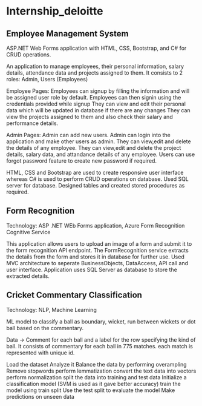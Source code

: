 # Internship_deloitte

## Employee Management System

ASP.NET Web Forms application with HTML, CSS, Bootstrap, and C# for CRUD operations.

An application to manage employees, their personal information, salary details, attendance data and projects assigned to them.
It consists to 2 roles: Admin, Users (Employees)

Employee Pages:
Employees can signup by filling the information and will be assigned user role by default.
Employees can then signin using the credentials provided while signup
They can view and edit their personal data which will be updated in database if there are any changes
They can view the projects assigned to them and also check their salary and performance details.

Admin Pages:
Admin can add new users. Admin can login into the application and make other users as admin.
They can view,edit and delete the details of any employee.
They can view,edit and delete the project details, salary data, and attandance details of any employee.
Users can use forgot password feature to create new password if required.

HTML, CSS and Bootstrap are used to create responsive user interface whereas C# is used to perform CRUD operations on database.
Used SQL server for database. Designed tables and created stored procedures as required.

## Form Recognition

Technology: ASP .NET WEb Forms application, Azure Form Recognition Cognitive Service

This application allows users to upload an image of a form and submit it to the form recognition API endpoint.
The FormRecognition service extracts the details from the form and stores it in database for further use.
Used MVC architecture to seperate  BusinessObjects, DataAccess, API call and user interface.
Application uses SQL Server as database to store the extracted details.

## Cricket Commentary Classification

Technology: NLP, Machine Learning

ML model to classify a ball as boundary, wicket, run between wickets or dot ball based on the commentary.

Data -> Comment for each ball and a label for the row specifying the kind of ball.
It consists of commentary for each ball in 775 matches. each match is represented with unique id.

Load the dataset
Analyze it
Balance the data by performing overampling
Remove stopwords
perform lemmatization
convert the text data into vectors
perform normalization
split the data into training and test data
Initialize a classification model (SVM is used as it gave better accuracy)
train the model using train split 
Use the test split to evaluate the model
Make predictions on unseen data


